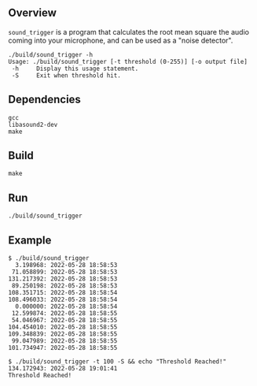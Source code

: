 ## Overview

`sound_trigger` is a program that calculates the root mean square the audio
coming into your microphone, and can be used as a "noise detector".

```
./build/sound_trigger -h
Usage: ./build/sound_trigger [-t threshold (0-255)] [-o output file]
 -h     Display this usage statement.
 -S     Exit when threshold hit.
```

## Dependencies

```
gcc
libasound2-dev
make
```

## Build

```
make
```

## Run

```
./build/sound_trigger
```

## Example

```
$ ./build/sound_trigger
  3.198968: 2022-05-28 18:58:53
 71.058899: 2022-05-28 18:58:53
131.217392: 2022-05-28 18:58:53
 89.250198: 2022-05-28 18:58:53
108.351715: 2022-05-28 18:58:54
108.496033: 2022-05-28 18:58:54
  0.000000: 2022-05-28 18:58:54
 12.599874: 2022-05-28 18:58:55
 54.046967: 2022-05-28 18:58:55
104.454010: 2022-05-28 18:58:55
109.348839: 2022-05-28 18:58:55
 99.047989: 2022-05-28 18:58:55
101.734947: 2022-05-28 18:58:55
```

```
$ ./build/sound_trigger -t 100 -S && echo "Threshold Reached!"
134.172943: 2022-05-28 19:01:41
Threshold Reached!
```
